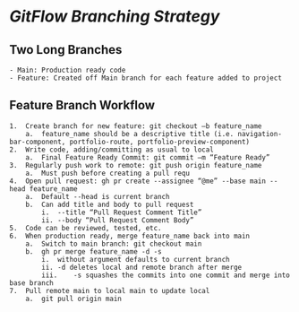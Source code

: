 # *GitFlow Branching Strategy*
##  **Two Long Branches**
    - Main: Production ready code 
    - Feature: Created off Main branch for each feature added to project

## **Feature Branch Workflow**
    1.	Create branch for new feature: git checkout –b feature_name
        a.	feature_name should be a descriptive title (i.e. navigation-bar-component, portfolio-route, portfolio-preview-component)
    2.	Write code, adding/committing as usual to local
        a.	Final Feature Ready Commit: git commit –m “Feature Ready”
    3.	Regularly push work to remote: git push origin feature_name
        a.	Must push before creating a pull requ
    4.	Open pull request: gh pr create --assignee “@me” --base main --head feature_name
        a.	Default --head is current branch
        b.	Can add title and body to pull request
            i.	--title “Pull Request Comment Title”
            ii.	--body “Pull Request Comment Body”
    5.	Code can be reviewed, tested, etc.
    6.	When production ready, merge feature_name back into main
        a.	Switch to main branch: git checkout main
        b.	gh pr merge feature_name -d -s 
            i.	without argument defaults to current branch
            ii.	-d deletes local and remote branch after merge
            iii.	-s squashes the commits into one commit and merge into base branch
    7.	Pull remote main to local main to update local
        a.	git pull origin main
